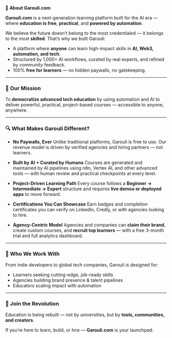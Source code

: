  🧠 **About Garouli.com**

**Garouli.com** is a next-generation learning platform built for the AI era — where **education is free**, **practical**, and **powered by automation**.

We believe the future doesn’t belong to the most credentialed — it belongs to the most **skilled**. That’s why we built Garouli:

* A platform where **anyone** can learn high-impact skills in **AI, Web3, automation, and tech**.
* Structured by 1,000+ AI workflows, curated by real experts, and refined by community feedback.
* 100% **free for learners** — no hidden paywalls, no gatekeeping.

---

### 🎯 Our Mission

To **democratize advanced tech education** by using automation and AI to deliver powerful, practical, project-based courses — accessible to anyone, anywhere.

---

### 🔍 What Makes Garouli Different?

* **No Paywalls, Ever**
  Unlike traditional platforms, Garouli is free to use. Our revenue model is driven by verified agencies and hiring partners — not learners.

* **Built by AI + Curated by Humans**
  Courses are generated and maintained by AI pipelines using n8n, Vertex AI, and other advanced tools — with human review and practical checkpoints at every level.

* **Project-Driven Learning Path**
  Every course follows a **Beginner → Intermediate → Expert** structure and requires **live demos or deployed apps** to move forward.

* **Certifications You Can Showcase**
  Earn badges and completion certificates you can verify on LinkedIn, Credly, or with agencies looking to hire.

* **Agency-Centric Model**
  Agencies and companies can **claim their brand**, create custom courses, and **recruit top learners** — with a free 3-month trial and full analytics dashboard.

---

### 💼 Who We Work With

From indie developers to global tech companies, Garouli is designed for:

* Learners seeking cutting-edge, job-ready skills
* Agencies building brand presence & talent pipelines
* Educators scaling impact with automation

---

### 🚀 Join the Revolution

Education is being rebuilt — not by universities, but by **tools, communities, and creators**.

If you’re here to learn, build, or hire — **Garouli.com** is your launchpad.

